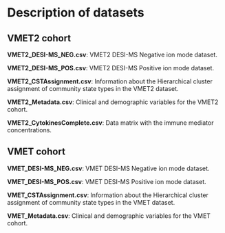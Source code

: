 # Description of datasets

## VMET2 cohort
**VMET2_DESI-MS_NEG.csv**: VMET2 DESI-MS Negative ion mode dataset.

**VMET2_DESI-MS_POS.csv**: VMET2 DESI-MS Positive ion mode dataset.

**VMET2_CSTAssignment.csv**: Information about the Hierarchical cluster assignment of community state types in the VMET2 dataset.

**VMET2_Metadata.csv**: Clinical and demographic variables for the VMET2 cohort.

**VMET2_CytokinesComplete.csv**: Data matrix with the immune mediator concentrations. 



## VMET cohort

**VMET_DESI-MS_NEG.csv**: VMET DESI-MS Negative ion mode dataset.

**VMET_DESI-MS_POS.csv**: VMET DESI-MS Positive ion mode dataset.

**VMET_CSTAssignment.csv**: Information about the Hierarchical cluster assignment of community state types in the VMET dataset.

**VMET_Metadata.csv**: Clinical and demographic variables for the VMET cohort.





